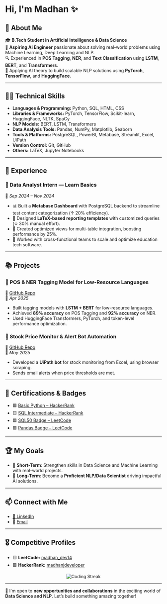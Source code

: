 # Hi, I'm Madhan ✨

## 🚀 About Me

🎓 **B.Tech Student in Artificial Intelligence & Data Science**  
💬 **Aspiring Ai Engineer** passionate about solving real-world problems using Machine Learning, Deep Learning and NLP.  
🔍 Experienced in **POS Tagging**, **NER**, and **Text Classification** using **LSTM**, **BERT**, and **Transformers**.  
🧠 Applying AI theory to build scalable NLP solutions using **PyTorch**, **TensorFlow**, and **HuggingFace**.

---

## 🧑‍💻 Technical Skills

- **Languages & Programming:** Python, SQL, HTML, CSS  
- **Libraries & Frameworks:** PyTorch, TensorFlow, Scikit-learn, HuggingFace, NLTK, SpaCy  
- **NLP Models:** BERT, LSTM, Transformers  
- **Data Analysis Tools:** Pandas, NumPy, Matplotlib, Seaborn  
- **Tools & Platforms:** PostgreSQL, PowerBI, Metabase, Streamlit, Excel, UiPath  
- **Version Control:** Git, GitHub  
- **Others:** LaTeX, Jupyter Notebooks  

---

## 💼 Experience

### 🏢 Data Analyst Intern — Learn Basics  
📅 *Sep 2024 – Nov 2024*

- 📊 Built a **Metabase Dashboard** with PostgreSQL backend to streamline test content categorization (↑ 20% efficiency).  
- 📝 Designed **LaTeX-based reporting templates** with customized queries (↓ 30% manual effort).  
- 📂 Created optimized views for multi-table integration, boosting performance by 25%.  
- 🤝 Worked with cross-functional teams to scale and optimize education tech software.

---

## 📚 Projects

### 🔬 POS & NER Tagging Model for Low-Resource Languages  
🔗 [GitHub Repo](https://huggingface.co/Madhanj1422/Stanza_POS_Finetuned)  
📅 *Apr 2025*

- Built tagging models with **LSTM + BERT** for low-resource languages.  
- Achieved **89% accuracy** on POS Tagging and **92% accuracy** on NER.  
- Used HuggingFace Transformers, PyTorch, and token-level performance optimization.

### 🤖 Stock Price Monitor & Alert Bot Automation  
🔗 [GitHub Repo](https://github.com/Madhan14dev/Stock-Alert-Automation-UiPath/tree/main)  
📅 *May 2025*

- Developed a **UiPath bot** for stock monitoring from Excel, using browser scraping.  
- Sends email alerts when price thresholds are met.

---

## 📜 Certifications & Badges

- 🟩 [Basic Python – HackerRank](https://www.hackerrank.com/certificates/1fdb0c82789c)  
- 🟨 [SQL Intermediate – HackerRank](https://www.hackerrank.com/certificates/5d6ba6437a53)  
- 🟦 [SQL50 Badge – LeetCode](https://leetcode.com/u/madhan_dev14/)  
- 🟪 [Pandas Badge – LeetCode](https://leetcode.com/u/madhan_dev14/)

---

## 🏆 My Goals

- 🚀 **Short-Term**: Strengthen skills in Data Science and Machine Learning with real-world projects.  
- 🎯 **Long-Term**: Become a **Proficient NLP/Data Scientist** driving impactful AI solutions.
  
---

## 📫 Connect with Me

- [🔗 LinkedIn](https://www.linkedin.com/in/madhan-j-ds-student/)  
- 📧 [Email](mailto:madhanjdeveloper@gmail.com)  

---

## 🎖️ Competitive Profiles

- 🟨 **LeetCode:** [madhan_dev14](https://leetcode.com/u/madhan_dev14/)  
- 🟩 **HackerRank:** [madhanjdeveloper](https://www.hackerrank.com/madhanjdeveloper)

<p align="center">
  <img src="https://streak-stats.demolab.com?user=madhanjdeveloper&theme=radical" alt="Coding Streak" />
</p>

---

🚀 I'm open to **new opportunities and collaborations** in the exciting world of **Data Science and NLP**. Let’s build something amazing together!
